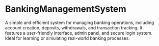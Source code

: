 # BankingManagementSystem
A simple and efficient system for managing banking operations, including account creation, deposits, withdrawals, and transaction tracking. It features a user-friendly interface, admin panel, and secure login system. Ideal for learning or simulating real-world banking processes.

